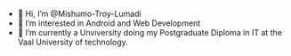 - 👋 Hi, I’m @Mishumo-Troy-Lumadi
- 👀 I’m interested in Android and Web Development
- 🌱 I’m currently a Unviversity doing my Postgraduate Diploma in IT at the Vaal University of technology.
